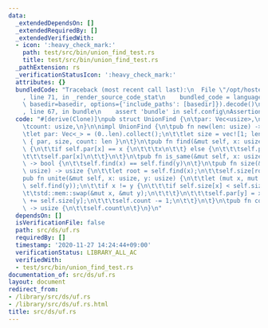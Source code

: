 ```yaml
---
data:
  _extendedDependsOn: []
  _extendedRequiredBy: []
  _extendedVerifiedWith:
  - icon: ':heavy_check_mark:'
    path: test/src/bin/union_find_test.rs
    title: test/src/bin/union_find_test.rs
  _pathExtension: rs
  _verificationStatusIcon: ':heavy_check_mark:'
  attributes: {}
  bundledCode: "Traceback (most recent call last):\n  File \"/opt/hostedtoolcache/Python/3.9.1/x64/lib/python3.9/site-packages/onlinejudge_verify/documentation/build.py\"\
    , line 71, in _render_source_code_stat\n    bundled_code = language.bundle(stat.path,\
    \ basedir=basedir, options={'include_paths': [basedir]}).decode()\n  File \"/opt/hostedtoolcache/Python/3.9.1/x64/lib/python3.9/site-packages/onlinejudge_verify/languages/user_defined.py\"\
    , line 67, in bundle\n    assert 'bundle' in self.config\nAssertionError\n"
  code: "#[derive(Clone)]\npub struct UnionFind {\n\tpar: Vec<usize>,\n\tsize: Vec<usize>,\n\
    \tcount: usize,\n}\n\nimpl UnionFind {\n\tpub fn new(len: usize) -> Self {\n\t\
    \tlet par: Vec<_> = (0..len).collect();\n\t\tlet size = vec![1; len];\n\t\tSelf\
    \ { par, size, count: len }\n\t}\n\tpub fn find(&mut self, x: usize) -> usize\
    \ {\n\t\tif self.par[x] == x {\n\t\t\tx\n\t\t} else {\n\t\t\tself.par[x] = self.find(self.par[x]);\n\
    \t\t\tself.par[x]\n\t\t}\n\t}\n\tpub fn is_same(&mut self, x: usize, y: usize)\
    \ -> bool {\n\t\tself.find(x) == self.find(y)\n\t}\n\tpub fn size(&mut self, x:\
    \ usize) -> usize {\n\t\tlet root = self.find(x);\n\t\tself.size[root]\n\t}\n\t\
    pub fn unite(&mut self, x: usize, y: usize) {\n\t\tlet (mut x, mut y) = (self.find(x),\
    \ self.find(y));\n\t\tif x != y {\n\t\t\tif self.size[x] < self.size[y] {\n\t\t\
    \t\tstd::mem::swap(&mut x, &mut y);\n\t\t\t}\n\t\t\tself.par[y] = x;\n\t\t\tself.size[x]\
    \ += self.size[y];\n\t\t\tself.count -= 1;\n\t\t}\n\t}\n\tpub fn count(&self)\
    \ -> usize {\n\t\tself.count\n\t}\n}\n"
  dependsOn: []
  isVerificationFile: false
  path: src/ds/uf.rs
  requiredBy: []
  timestamp: '2020-11-27 14:24:44+09:00'
  verificationStatus: LIBRARY_ALL_AC
  verifiedWith:
  - test/src/bin/union_find_test.rs
documentation_of: src/ds/uf.rs
layout: document
redirect_from:
- /library/src/ds/uf.rs
- /library/src/ds/uf.rs.html
title: src/ds/uf.rs
---
```

